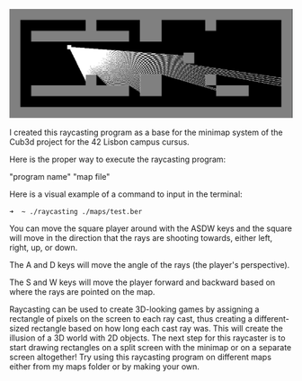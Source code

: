 ![Raycasting](./sprites/raycaster.png)

I created this raycasting program as a base for the minimap system of the Cub3d project for the 42 Lisbon campus cursus.

Here is the proper way to execute the raycasting program:

"program name" "map file"

Here is a visual example of a command to input in the terminal:
```bash
➜  ~ ./raycasting ./maps/test.ber
```
You can move the square player around with the ASDW keys and the square will move in the direction that the rays are shooting towards, either left, right, up, or down.

The A and D keys will move the angle of the rays (the player's perspective).

The S and W keys will move the player forward and backward based on where the rays are pointed on the map.

Raycasting can be used to create 3D-looking games by assigning a rectangle of pixels on the screen to each ray cast, thus creating a different-sized rectangle based on how long each cast ray was. This will create the illusion of a 3D world with 2D objects. The next step for this raycaster is to start drawing rectangles on a split screen with the minimap or on a separate screen altogether!
Try using this raycasting program on different maps either from my maps folder or by making your own.
